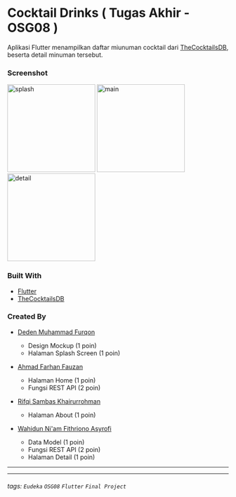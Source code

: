 # Cocktail Drinks ( Tugas Akhir - OSG08 )
Aplikasi Flutter menampilkan daftar miunuman cocktail dari [TheCocktailsDB](https://www.thecocktaildb.com/api.php), beserta detail minuman tersebut.

### Screenshot
<!-- ![ESPN Mobile App](https://cdn.vox-cdn.com/thumbor/5ZRASaKMcOSnBZ8FxORHlSIjX8k=/12x0:1237x817/920x613/filters:focal(12x0:1237x817):format(webp)/cdn.vox-cdn.com/uploads/chorus_image/image/47789201/iPhone_Screenshot.0.0.jpg "source: theverge.com") -->
<img src="https://i.ibb.co/1JGDRv3/photo6073381260794898758.jpg" alt="splash" width="200"/>
<img src="https://i.ibb.co/1vQ73KY/photo6073381260794898759.jpg" alt="main" width="200"/>
<img src="https://i.ibb.co/jf4mT8n/photo6073394459229399963.jpg" alt="detail" width="200"/>

### Built With
- [Flutter](https://flutter.dev)
- [TheCocktailsDB](https://www.thecocktaildb.com/api.php)

### Created By
- [Deden Muhammad Furqon](https://github.com/furqoncreative)
    - Design Mockup (1 poin)
    - Halaman Splash Screen (1 poin)
- [Ahmad Farhan Fauzan](https://github.com/farhan0x1)
    - Halaman Home (1 poin)
    - Fungsi REST API (2 poin)

- [Rifqi Sambas Khairurrohman](https://github.com/RifqiSambas)
    - Halaman About (1 poin)

- [Wahidun Ni'am Fithriono Asyrofi](https://github.com/iamwahid)
    - Data Model (1 poin)
    - Fungsi REST API (2 poin)
    - Halaman Detail (1 poin)
---

<!-- ### Online Study Group Eudeka!
Salah satu program dari [**Eudeka!**](https://www.eudeka.id) untuk belajar secara _full online_ via Whatsapp/Telegram dan Google Classroom, dengan para praktisi handal di bidangnya. Selain itu juga kamu dapat berkesempatan untuk memperluas koneksimu dengan peserta lain.

### OSG05 - Flutter Basic
Dengan jangka waktu lebih kurang 2 bulan, peserta diharapkan dapat mengenal dan membuat aplikasi simple Flutter dengan menggunakan data dari internet (API).

### Cara Mendaftar Online Study Group
Untuk pendaftaran kelas selanjutnya, silahkan kunjungi atau hubungi kami di dawah ini.

### Info Lebih Lengkap
Website : [www.eudeka.id](https://www.eudeka.id)  
Twitter: [@EudekaID](https://twitter.com/EudekaID)  
Telegram : [@eudekainfo](https://t.me/eudekainfo)  
Instagram : [@eudeka.id](https://instagram.com/eudeka.id)  
WhatsApp : [0895351577557](https://wa.me/62895351577557)  
Email : [info@eudeka.id](mailto:info@eudeka.id)   -->

---

###### tags: `Eudeka` `OSG08` `Flutter` `Final Project`
